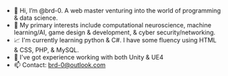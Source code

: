 - 👋 Hi, I’m @brd-0. A web master venturing into the world of programming & data science.
- 🤔 My primary interests include computational neuroscience, machine learning/AI, game design & development, & cyber security/networking.
- 📈 I'm currently learning python & C#. I have some fluency using HTML & CSS, PHP, & MySQL.
- 🎨 I've got experience working with both Unity & UE4
- 📫 Contact: brd-0@outlook.com

<!---
brd-0/brd-0 is a ✨ special ✨ repository because its `README.md` (this file) appears on your GitHub profile.
You can click the Preview link to take a look at your changes.
--->

  
